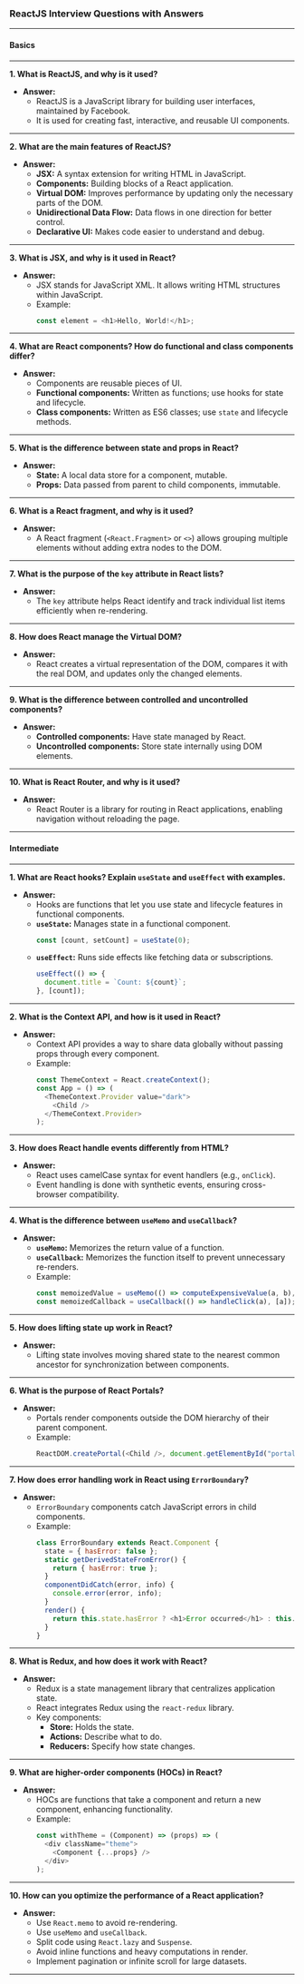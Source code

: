 ### **ReactJS Interview Questions with Answers**

---

#### **Basics**

---

**1. What is ReactJS, and why is it used?**  
- **Answer:**
  - ReactJS is a JavaScript library for building user interfaces, maintained by Facebook.
  - It is used for creating fast, interactive, and reusable UI components.

---

**2. What are the main features of ReactJS?**  
- **Answer:**
  - **JSX:** A syntax extension for writing HTML in JavaScript.
  - **Components:** Building blocks of a React application.
  - **Virtual DOM:** Improves performance by updating only the necessary parts of the DOM.
  - **Unidirectional Data Flow:** Data flows in one direction for better control.
  - **Declarative UI:** Makes code easier to understand and debug.

---

**3. What is JSX, and why is it used in React?**  
- **Answer:**
  - JSX stands for JavaScript XML. It allows writing HTML structures within JavaScript.
  - Example:
    ```javascript
    const element = <h1>Hello, World!</h1>;
    ```

---

**4. What are React components? How do functional and class components differ?**  
- **Answer:**
  - Components are reusable pieces of UI.
  - **Functional components:** Written as functions; use hooks for state and lifecycle.
  - **Class components:** Written as ES6 classes; use `state` and lifecycle methods.

---

**5. What is the difference between state and props in React?**  
- **Answer:**
  - **State:** A local data store for a component, mutable.
  - **Props:** Data passed from parent to child components, immutable.

---

**6. What is a React fragment, and why is it used?**  
- **Answer:**
  - A React fragment (`<React.Fragment>` or `<>`) allows grouping multiple elements without adding extra nodes to the DOM.

---

**7. What is the purpose of the `key` attribute in React lists?**  
- **Answer:**
  - The `key` attribute helps React identify and track individual list items efficiently when re-rendering.

---

**8. How does React manage the Virtual DOM?**  
- **Answer:**
  - React creates a virtual representation of the DOM, compares it with the real DOM, and updates only the changed elements.

---

**9. What is the difference between controlled and uncontrolled components?**  
- **Answer:**
  - **Controlled components:** Have state managed by React.
  - **Uncontrolled components:** Store state internally using DOM elements.

---

**10. What is React Router, and why is it used?**  
- **Answer:**
  - React Router is a library for routing in React applications, enabling navigation without reloading the page.

---

#### **Intermediate**

---

**1. What are React hooks? Explain `useState` and `useEffect` with examples.**  
- **Answer:**
  - Hooks are functions that let you use state and lifecycle features in functional components.
  - **`useState`:** Manages state in a functional component.
    ```javascript
    const [count, setCount] = useState(0);
    ```
  - **`useEffect`:** Runs side effects like fetching data or subscriptions.
    ```javascript
    useEffect(() => {
      document.title = `Count: ${count}`;
    }, [count]);
    ```

---

**2. What is the Context API, and how is it used in React?**  
- **Answer:**
  - Context API provides a way to share data globally without passing props through every component.
  - Example:
    ```javascript
    const ThemeContext = React.createContext();
    const App = () => (
      <ThemeContext.Provider value="dark">
        <Child />
      </ThemeContext.Provider>
    );
    ```

---

**3. How does React handle events differently from HTML?**  
- **Answer:**
  - React uses camelCase syntax for event handlers (e.g., `onClick`).
  - Event handling is done with synthetic events, ensuring cross-browser compatibility.

---

**4. What is the difference between `useMemo` and `useCallback`?**  
- **Answer:**
  - **`useMemo`:** Memorizes the return value of a function.
  - **`useCallback`:** Memorizes the function itself to prevent unnecessary re-renders.
  - Example:
    ```javascript
    const memoizedValue = useMemo(() => computeExpensiveValue(a, b), [a, b]);
    const memoizedCallback = useCallback(() => handleClick(a), [a]);
    ```

---

**5. How does lifting state up work in React?**  
- **Answer:**
  - Lifting state involves moving shared state to the nearest common ancestor for synchronization between components.

---

**6. What is the purpose of React Portals?**  
- **Answer:**
  - Portals render components outside the DOM hierarchy of their parent component.
  - Example:
    ```javascript
    ReactDOM.createPortal(<Child />, document.getElementById("portal-root"));
    ```

---

**7. How does error handling work in React using `ErrorBoundary`?**  
- **Answer:**
  - `ErrorBoundary` components catch JavaScript errors in child components.
  - Example:
    ```javascript
    class ErrorBoundary extends React.Component {
      state = { hasError: false };
      static getDerivedStateFromError() {
        return { hasError: true };
      }
      componentDidCatch(error, info) {
        console.error(error, info);
      }
      render() {
        return this.state.hasError ? <h1>Error occurred</h1> : this.props.children;
      }
    }
    ```

---

**8. What is Redux, and how does it work with React?**  
- **Answer:**
  - Redux is a state management library that centralizes application state.
  - React integrates Redux using the `react-redux` library.
  - Key components:
    - **Store:** Holds the state.
    - **Actions:** Describe what to do.
    - **Reducers:** Specify how state changes.

---

**9. What are higher-order components (HOCs) in React?**  
- **Answer:**
  - HOCs are functions that take a component and return a new component, enhancing functionality.
  - Example:
    ```javascript
    const withTheme = (Component) => (props) => (
      <div className="theme">
        <Component {...props} />
      </div>
    );
    ```

---

**10. How can you optimize the performance of a React application?**  
- **Answer:**
  - Use `React.memo` to avoid re-rendering.
  - Use `useMemo` and `useCallback`.
  - Split code using `React.lazy` and `Suspense`.
  - Avoid inline functions and heavy computations in render.
  - Implement pagination or infinite scroll for large datasets.

---
